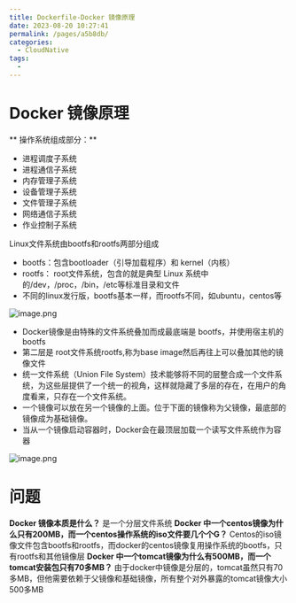 ```yaml
---
title: Dockerfile-Docker 镜像原理
date: 2023-08-20 10:27:41
permalink: /pages/a5b8db/
categories:
  - CloudNative
tags:
  - 
---
```

# Docker 镜像原理
**   操作系统组成部分：**

- 进程调度子系统
- 进程通信子系统
- 内存管理子系统
- 设备管理子系统
- 文件管理子系统
- 网络通信子系统
- 作业控制子系统

Linux文件系统由bootfs和rootfs两部分组成 

- bootfs：包含bootloader（引导加载程序）和 kernel（内核）
- rootfs： root文件系统，包含的就是典型 Linux 系统中的/dev，/proc，/bin，/etc等标准目录和文件
- 不同的linux发行版，bootfs基本一样，而rootfs不同，如ubuntu，centos等

![image.png](https://cdn.nlark.com/yuque/0/2022/png/2659116/1647762863138-a3f7943f-3e10-4f8b-8ede-c24f60877730.png#clientId=u417f972f-bc22-4&from=paste&height=100&id=ua2c4ac7f&originHeight=133&originWidth=332&originalType=binary&ratio=1&rotation=0&showTitle=false&size=11355&status=done&style=none&taskId=u142374a8-fbca-424d-b2aa-54d4cd0da3c&title=&width=248.99999257922195)

- Docker镜像是由特殊的文件系统叠加而成最底端是 bootfs，并使用宿主机的bootfs 
- 第二层是 root文件系统rootfs,称为base image然后再往上可以叠加其他的镜像文件
- 统一文件系统（Union File System）技术能够将不同的层整合成一个文件系统，为这些层提供了一个统一的视角，这样就隐藏了多层的存在，在用户的角度看来，只存在一个文件系统。 
- 一个镜像可以放在另一个镜像的上面。位于下面的镜像称为父镜像，最底部的镜像成为基础镜像。
- 当从一个镜像启动容器时，Docker会在最顶层加载一个读写文件系统作为容器

![image.png](https://cdn.nlark.com/yuque/0/2022/png/2659116/1647763017333-a09fadce-66d2-4dba-9940-26073eeadde1.png#clientId=u417f972f-bc22-4&from=paste&height=289&id=uaf7b5da4&originHeight=385&originWidth=736&originalType=binary&ratio=1&rotation=0&showTitle=false&size=150100&status=done&style=none&taskId=ubef50904-ff7b-4404-aabf-7273bae9eb0&title=&width=551.9999835491185)
# 问题
**Docker 镜像本质是什么？**
   是一个分层文件系统
**Docker 中一个centos镜像为什么只有200MB，而一个centos操作系统的iso文件要几个个G？**
   Centos的iso镜像文件包含bootfs和rootfs，而docker的centos镜像复用操作系统的bootfs，只有rootfs和其他镜像层
**Docker 中一个tomcat镜像为什么有500MB，而一个tomcat安装包只有70多MB？**
   由于docker中镜像是分层的，tomcat虽然只有70多MB，但他需要依赖于父镜像和基础镜像，所有整个对外暴露的tomcat镜像大小500多MB
